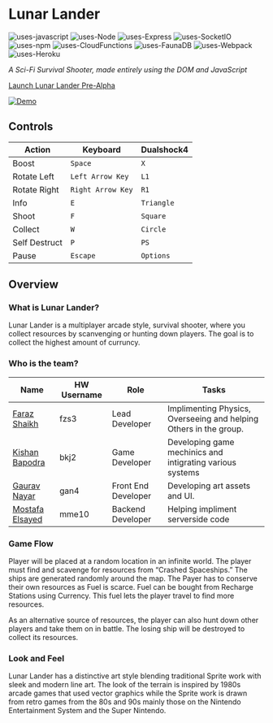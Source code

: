 # Lunar Lander

![uses-javascript](https://badgen.net/badge/Uses/Javascript/f0db4f)
![uses-Node](https://badgen.net/badge/Uses/NodeJS/80bd01)
![uses-Express](https://badgen.net/badge/Uses/ExpressJS/f0db4f)
![uses-SocketIO](https://badgen.net/badge/Uses/Socket.IO/323fcb)
![uses-npm](https://badgen.net/badge/Uses/npm/e32e37)
![uses-CloudFunctions](https://badgen.net/badge/Uses/Cloud-Functions/4285f4)
![uses-FaunaDB](https://badgen.net/badge/Uses/FaunaDB/323fcb)
![uses-Webpack](https://badgen.net/badge/Uses/Webpack/8ed6fb)
![uses-Heroku](https://badgen.net/badge/Uses/Heroku/5a1db2)

*A Sci-Fi Survival Shooter, made entirely using the DOM and JavaScript*


[Launch Lunar Lander Pre-Alpha](https://lunar-lander-js.herokuapp.com/)

[![Demo](https://github.com/FarazzShaikh/LunarLander/blob/master/Assets/Demo.gif)](https://www.youtube.com/watch?v=6PbooR1DMcY&feature=youtu.be "Click to view Trailer!")

## **Controls**
| Action  | Keyboard  | Dualshock4 |
|---|---|---|
| Boost | `Space` | `X` |
| Rotate Left | `Left Arrow Key` | `L1` |
| Rotate Right | `Right Arrow Key` | `R1` |
| Info | `E` | `Triangle` |
| Shoot | `F` | `Square` |
| Collect | `W` | `Circle` |
| Self Destruct | `P` | `PS` |
| Pause | `Escape` | `Options` |


## **Overview**
### What is Lunar Lander?
 Lunar Lander is a multiplayer arcade style, survival shooter, where you collect resources by scanvenging or hunting down players. The goal is to collect the highest amount of
 curruncy.

### Who is the team?
| Name  | HW Username  | Role  | Tasks |
|---|---|---|---|
| [Faraz Shaikh](https://github.com/farazzshaikh)  |   fzs3| Lead Developer  | Implimenting Physics, Overseeing and helping Others in the group. |
|  [Kishan Bapodra](https://github.com/KishanBapodra) |  bkj2 | Game Developer  | Developing game mechinics and intigrating various systems |
|  [Gaurav Nayar](https://github.com/GauravNayar) |  gan4 | Front End Developer  | Developing art assets and UI. |
|  [Mostafa Elsayed](https://github.com/TheChosenSir) |  mme10 | Backend Developer  | Helping impliment serverside code |

### Game Flow
Player will be placed at a random location in an infinite world. The player must find and scavenge for resources from “Crashed Spaceships.” The ships are generated randomly around the map. The Payer has to conserve their own resources as Fuel is scarce. Fuel can be bought from Recharge Stations using Currency. This fuel lets the player travel to find more resources.

As an alternative source of resources, the player can also hunt down other players and take them on in battle. The losing ship will be destroyed to collect its resources.

### Look and Feel
Lunar Lander has a distinctive art style blending traditional Sprite work with sleek and modern line art. The look of the terrain is inspired by 1980s arcade games that used vector graphics while the Sprite work is drawn from retro games from the 80s and 90s mainly those on the Nintendo Entertainment System and the Super Nintendo.
